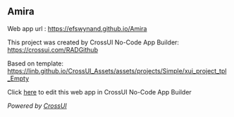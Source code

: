 ## Amira
Web app url : https://efswynand.github.io/Amira

This project was created by CrossUI No-Code App Builder: https://crossui.com/RADGithub

Based on template: https://linb.github.io/CrossUI_Assets/assets/projects/Simple/xui_project_tpl_Empty

Click [here](https://crossui.com/RADGithub/#!from=github&owner=efswynand&repo=Amira) to edit this web app in CrossUI No-Code App Builder

<i>Powered by [CrossUI](https://crossui.com)</i>
